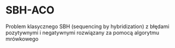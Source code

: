# SBH-ACO
Problem klasycznego SBH (sequencing by hybridization) z błędami pozytywnymi i negatywnymi rozwiązany za pomocą algorytmu mrówkowego
